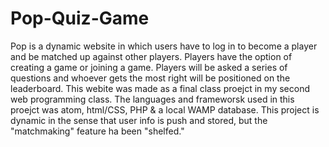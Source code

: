# Pop-Quiz-Game
Pop is a dynamic website in which users have to log in to become a player and be matched up against other players. Players have the option of creating a game or joining a game. Players will be asked a series of questions and whoever gets the most right will be positioned on the leaderboard.
This webite was made as a final class proejct in my second web programming class. The languages and frameworsk used in this proejct was atom, html/CSS, PHP & a local WAMP database. This project is dynamic in the sense that user info is push and stored, but the "matchmaking" feature ha been "shelfed."
